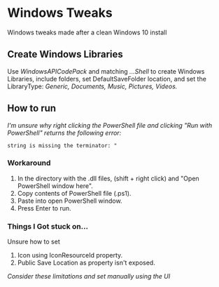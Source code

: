 # Windows Tweaks
Windows tweaks made after a clean Windows 10 install

## Create Windows Libraries
Use *WindowsAPICodePack* and matching *...Shell* to create Windows Libraries, include folders, set DefaultSaveFolder location, and set the LibraryType: *Generic, Documents, Music, Pictures, Videos.*

## How to run
*I'm unsure why right clicking the PowerShell file and clicking "Run with PowerShell" returns the following error:*

```string is missing the terminator: "```

### Workaround
1. In the directory with the .dll files, (shift + right click) and "Open PowerShell window here".
1. Copy contents of PowerShell file (.ps1).
1. Paste into open PowerShell window.
1. Press Enter to run.

### Things I Got stuck on...

Unsure how to set
1. Icon using IconResourceId property.
1. Public Save Location as property isn't exposed.

*Consider these limitations and set manually using the UI*
